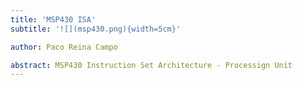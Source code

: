 ```yaml
---
title: 'MSP430 ISA'
subtitle: '![](msp430.png){width=5cm}'

author: Paco Reina Campo

abstract: MSP430 Instruction Set Architecture - Processign Unit
---
```

